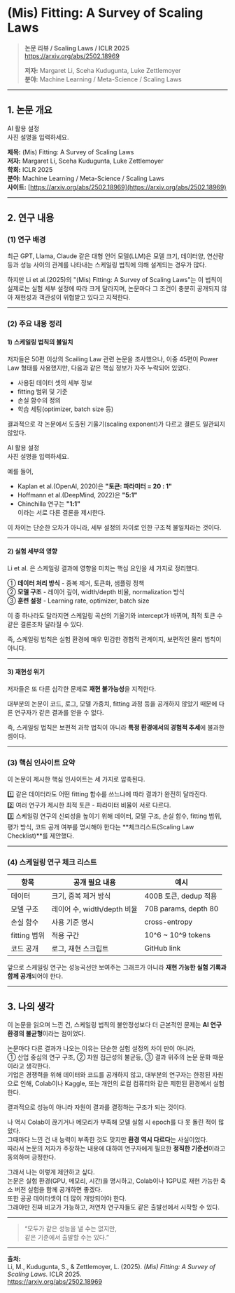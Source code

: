 # (Mis) Fitting: A Survey of Scaling Laws

> **논문 리뷰 / Scaling Laws / ICLR 2025**  
> https://arxiv.org/abs/2502.18969  
>  
> **저자:** Margaret Li, Sceha Kudugunta, Luke Zettlemoyer  
> **분야:** Machine Learning / Meta-Science / Scaling Laws  

---

## 1. 논문 개요

AI 활용 설정  
사진 설명을 입력하세요.  

**제목:** (Mis) Fitting: A Survey of Scaling Laws  
**저자:** Margaret Li, Sceha Kudugunta, Luke Zettlemoyer  
**학회:** ICLR 2025  
**분야:** Machine Learning / Meta-Science / Scaling Laws  
**사이트:** [https://arxiv.org/abs/2502.18969](https://arxiv.org/abs/2502.18969)

---

## 2. 연구 내용

### (1) 연구 배경

최근 GPT, Llama, Claude 같은 대형 언어 모델(LLM)은 모델 크기, 데이터양, 연산량 등과 성능 사이의 관계를 나타내는 스케일링 법칙에 의해 설계되는 경우가 많다.  

하지만 Li et al.(2025)의 "(Mis) Fitting: A Survey of Scaling Laws"는 이 법칙이 실제로는 실험 세부 설정에 따라 크게 달라지며, 논문마다 그 조건이 충분히 공개되지 않아 재현성과 객관성이 위협받고 있다고 지적한다.

---

### (2) 주요 내용 정리

#### 1) 스케일링 법칙의 불일치

저자들은 50편 이상의 Scailing Law 관련 논문을 조사했으나, 이중 45편이 Power Law 형태를 사용했지만, 다음과 같은 핵심 정보가 자주 누락되어 있었다.

- 사용된 데이터 셋의 세부 정보  
- fitting 범위 및 기준  
- 손실 함수의 정의  
- 학습 세팅(optimizer, batch size 등)  

결과적으로 각 논문에서 도출된 기울기(scaling exponent)가 다르고 결론도 일관되지 않았다.

AI 활용 설정  
사진 설명을 입력하세요.  

예를 들어,  
- Kaplan et al.(OpenAI, 2020)은 **"토큰: 파라미터 = 20 : 1"**  
- Hoffmann et al.(DeepMind, 2022)은 **"5:1"**  
- Chinchilla 연구는 **"1:1"**  
이라는 서로 다른 결론을 제시한다.

이 차이는 단순한 오차가 아니라, 세부 설정의 차이로 인한 구조적 불일치라는 것이다.

---

#### 2) 실험 세부의 영향

Li et al. 은 스케일링 결과에 영향을 미치는 핵심 요인을 세 가지로 정리했다.  

① **데이터 처리 방식** - 중복 제거, 토큰화, 샘플링 정책  
② **모델 구조** - 레이어 깊이, width/depth 비율, normalization 방식  
③ **훈련 설정** - Learning rate, optimizer, batch size  

이 중 하나라도 달라지면 스케일링 곡선의 기울기와 intercept가 바뀌며, 최적 토큰 수 같은 결론조차 달라질 수 있다.  

즉, 스케일링 법칙은 실험 환경에 매우 민감한 경험적 관계이지, 보편적인 물리 법칙이 아니다.

---

#### 3) 재현성 위기

저자들은 또 다른 심각한 문제로 **재현 불가능성**을 지적한다.  

대부분의 논문이 코드, 로그, 모델 가중치, fitting 과정 등을 공개하지 않았기 때문에 다른 연구자가 같은 결과를 얻을 수 없다.  

즉, 스케일링 법칙은 보편적 과학 법칙이 아니라 **특정 환경에서의 경험적 추세**에 불과한 셈이다.

---

### (3) 핵심 인사이트 요약

이 논문이 제시한 핵심 인사이트는 세 가지로 압축된다.

1️⃣ 같은 데이터라도 어떤 fitting 함수를 쓰느냐에 따라 결과가 완전히 달라진다.  
2️⃣ 여러 연구가 제시한 최적 토큰 - 파라미터 비율이 서로 다르다.  
3️⃣ 스케일링 연구의 신뢰성을 높이기 위해 데이터, 모델 구조, 손실 함수, fitting 범위, 평가 방식, 코드 공개 여부를 명시해야 한다는 **체크리스트(Scaling Law Checklist)**를 제안했다.

---

### (4) 스케일링 연구 체크 리스트

| 항목 | 공개 필요 내용 | 예시 |
|------|----------------|------|
| 데이터 | 크기, 중복 제거 방식 | 400B 토큰, dedup 적용 |
| 모델 구조 | 레이어 수, width/depth 비율 | 70B params, depth 80 |
| 손실 함수 | 사용 기준 명시 | cross-entropy |
| fitting 범위 | 적용 구간 | 10^6 ~ 10^9 tokens |
| 코드 공개 | 로그, 재현 스크립트 | GitHub link |

앞으로 스케일링 연구는 성능곡선만 보여주는 그래프가 아니라 **재현 가능한 실험 기록과 함께 공개**되어야 한다.

---

## 3. 나의 생각

이 논문을 읽으며 느낀 건, 스케일링 법칙의 불안정성보다 더 근본적인 문제는 **AI 연구 환경의 불균형**이라는 점이었다.

논문마다 다른 결과가 나오는 이유는 단순한 실험 설정의 차이 만이 아니라,  
① 산업 중심의 연구 구조, ② 자원 접근성의 불균등, ③ 결과 위주의 논문 문화 때문이라고 생각한다.  
기업은 경쟁력을 위해 데이터와 코드를 공개하지 않고, 대부분의 연구자는 한정된 자원으로 인해, Colab이나 Kaggle, 또는 개인의 로컬 컴퓨터와 같은 제한된 환경에서 실험한다.

결과적으로 성능이 아니라 자원이 결과를 결정하는 구조가 되는 것이다.

나 역시 Colab이 끊기거나 메모리가 부족해 모델 실험 시 epoch를 다 못 돌린 적이 많았다.  
그때마다 느낀 건 내 능력이 부족한 것도 맞지만 **환경 역시 다르다**는 사실이었다.  
따라서 논문의 저자가 주장하는 내용에 대하여 연구자에게 필요한 **정직한 기준선**이라고 동의하며 긍정한다.

그래서 나는 이렇게 제안하고 싶다.  
논문은 실험 환경(GPU, 메모리, 시간)을 명시하고, Colab이나 1GPU로 재현 가능한 축소 버전 실험을 함께 공개하면 좋겠다.  
또한 공공 데이터셋이 더 많이 개방되어야 한다.  
그래야만 진짜 비교가 가능하고, 저연차 연구자들도 같은 출발선에서 시작할 수 있다.

---

> “모두가 같은 성능을 낼 수는 없지만,  
>  같은 기준에서 출발할 수는 있다.”  

---

**출처:**  
Li, M., Kudugunta, S., & Zettlemoyer, L. (2025). *(Mis) Fitting: A Survey of Scaling Laws.* ICLR 2025.  
https://arxiv.org/abs/2502.18969
